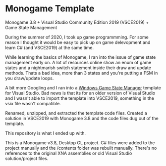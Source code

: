 # Monogame Template
Monogame 3.8 + Visual Studio Community Edition 2019 (VSCE2019) + Game State Management

During the summer of 2020, I took up game programmming.  For some reason I thought it would be easy to pick up on game delevopment and learn C# (and VSCE2019) at the same time.

While learning the basics of Monogame, I ran into the issue of game state management early on.  A lot of resources online show an enum of game states and a nightmarish switch statement inside their draw and update methods.  Thats a bad idea, more than 3 states and you're putting a FSM in you draw/update loops.

A bit more Googling and I ran into a [Windows Game State Manager](https://marketplace.visualstudio.com/items?itemName=XNAGSEducation.WindowsGameStateManagement&ssr=false#overview) template for Visual Studio.  Bad news is that its for an older version of Visual Studio and I wasn't able to import the template into VSCE2019, something in the vsix file wasn't compatible.

Renamed, unzipped, and extracted the template code files.  Created a solution in VSCE2019 with Monogame 3.8 and the code files dug out of the template.

This repository is what I ended up with.

This is a Monogame v3.8, Desktop GL project.  C# files were added to the project manually and the /contents folder was rebuilt manually.  There's no references to the original XNA assemblies or old Visual Studio solution/project files.
